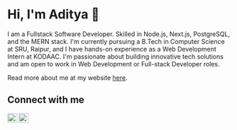 # Hi, I'm Aditya 👋

I am a Fullstack Software Developer. Skilled in Node.js, Next.js, PostgreSQL, and the MERN stack. I'm currently pursuing a B.Tech in Computer Science at SRU, Raipur, and I have hands-on experience as a Web Development Intern at KODAAC. I'm passionate about building innovative tech solutions and am open to work in Web Development or Full-stack Developer roles.

Read more about me at my website [here](https://emaniaditya.github.io).

## Connect with me

[<img align="left" alt="Email" height="22px" src="https://mail.google.com/favicon.ico" />](mailto:esaadityareddy@gmail.com)
[<img align="left" alt="LinkedIn" height="22px" src="https://www.linkedin.com/favicon.ico" />](https://www.linkedin.com/in/adityaemani5)
<!-- [<img align="left" alt="X" height="22px" src="https://x.com/favicon.ico" />](https://x.com/emani_aditya) -->
